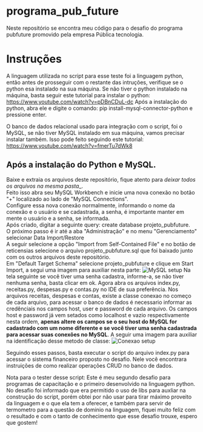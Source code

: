 # programa_pub_future

Neste repositório se encontra meu código para o desafio do programa pubfuture promovido pela empresa Pública tecnologia.

<h1>Instruções</h1>

A linguagem utilizada no script para esse teste foi a linguagem python, então antes de prosseguir com o restante das intruções, verifique se o python esa instalado na sua máquina.
Se não tiver o python instalado na máquina, basta seguir este tutorial para instalar o python: https://www.youtube.com/watch?v=pDBnCDuL-dc
Após a instalação do python, abra ele e digite o comando: pip install-mysql-connector-python e pressione enter.

O banco de dados relacional usado para integração com o script, foi o MySQL, se não tiver MySQL instalado em sua máquina, vamos precisar instalar também.
Isso pode feito seguindo este tutorial: https://www.youtube.com/watch?v=fmerTu7dWk8

<h2>Após a instalação do Python e MySQL.</h2>

Baixe e extraia os arquivos deste repositório, fique atento para _deixar todos os arquivos na mesma pasta__.<br>
Feito isso abra seu MySQL Workbench e inicie uma nova conexão no botão "+" localizado ao lado de "MySQL Connections".<br>
Configure essa nova conexão normalmente, informando o nome da conexão e o usuário e se cadastrada, a senha, é importante manter em mente o usuário e a senha, se informada.<br>
Após criado, digitar a seguinte query: create database projeto_pubfuture.<br>
O próximo passo é ir até a aba "Administração" e no menu "Gerenciamento" selecionar Data Import/Restore<br>
A seguir selecione a opção "Import from Self-Contained File" e no botão de reticensias selecione o arquivo projeto_pubfuture.sql que foi baixado junto com os outros arquivos deste repositório.<br>
Em "Default Target Schema" selecione projeto_pubfuture e clique em Start Import, a segui uma imagem para auxiliar nesta parte:
![MySQL setup](https://imgur.com/a/pizMWjv)
Na tela seguinte se você tiver uma senha cadastra, informe-a, se não tiver nenhuma senha, basta clicar em ok.
Agora abra os arquivos index.py, receitas.py, despesas.py e contas.py no IDE de sua preferência.
Nos arquivos receitas, despesas e contas, existe a classe conexao no começo de cada arquivo, para acessar o banco de dados é necessario informar as credênciais nos campos host, user e password de cada arquivo.
Os campos host e password já vem setados como localhost e vazio respectivamente nesta ordem, __apenas altere os campos se o seu host do MySQL for cadastrado com um nome diferente e se você tiver uma senha cadastrada para acessar suas conexões no MySQL__.
A seguir uma imagem para auxiliar na identificação desse metodo de classe:
![Conexao setup](https://imgur.com/a/tjXb7JQ)

Seguindo esses passos, basta executar o script do arquivo index.py para acessar o sistema financeiro proposto no desafio.
Nele você encontrara instruições de como realizar operações CRUD no banco de dados.

Nota para o tester desse script:
  Este é meu segundo desafio para programas de capacitação e o primeiro desenvolvido na linguagem python. No desafio foi informado que era permitido o uso de libs para auxliar
  na construção do script, porém obtei por não usar para tirar máximo proveito da linguagem e o que ela tem a oferecer, e também para servir de termometro para a questão de 
  dominio na linguagem, fiquei muito feliz com o resultado e com o tanto de conhecimento que esse desafio trouxe, espero que gostem! 
